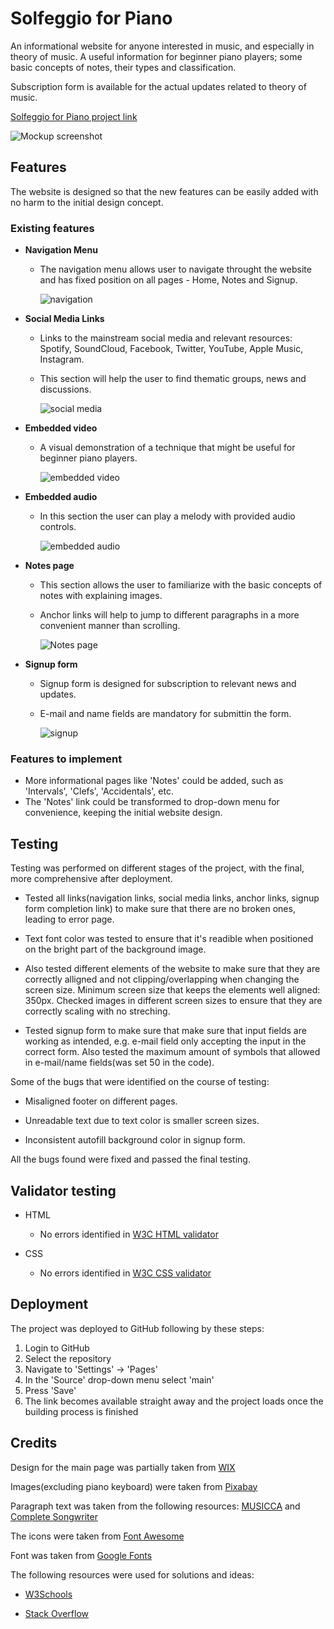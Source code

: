 # Solfeggio for Piano

An informational website for anyone interested in music, and especially in theory of music. A useful information for beginner piano players; some basic concepts of notes, their types and classification.

Subscription form is available for the actual updates related to theory of music.

<a href="https://folkor1.github.io/Work-repo/index.html" target="_blank">Solfeggio for Piano project link</a>

![Mockup screenshot](assets/docs/Capture.PNG)

## Features

The website is designed so that the new features can be easily added with no harm to the initial design concept.

### Existing features

- __Navigation Menu__

  - The navigation menu allows user to navigate throught the website and has fixed position on all pages - Home, Notes and Signup.

    ![navigation](assets/docs/navigation.PNG)
  
- __Social Media Links__

  - Links to the mainstream social media and relevant resources: Spotify, SoundCloud, Facebook, Twitter, YouTube, Apple Music, Instagram.
  - This section will help the user to find thematic groups, news and discussions.

    ![social media](assets/docs/socialmedia.PNG)

- __Embedded video__

  - A visual demonstration of a technique that might be useful for beginner piano players.
    
    ![embedded video](assets/docs/video.PNG)

- __Embedded audio__

  - In this section the user can play a melody with provided audio controls.

    ![embedded audio](assets/docs/audio.PNG)

- __Notes page__

  - This section allows the user to familiarize with the basic concepts of notes with explaining images.
  - Anchor links will help to jump to different paragraphs in a more convenient manner than scrolling.

    ![Notes page](assets/docs/Notes.PNG)

- __Signup form__

  - Signup form is designed for subscription to relevant news and updates.
  - E-mail and name fields are mandatory for submittin the form.

    ![signup](assets/docs/signup.PNG)

### Features to implement

- More informational pages like 'Notes' could be added, such as 'Intervals', 'Clefs', 'Accidentals', etc.
- The 'Notes' link could be transformed to drop-down menu for convenience, keeping the initial website design.

## Testing

Testing was performed on different stages of the project, with the final, more comprehensive after deployment.

- Tested all links(navigation links, social media links, anchor links, signup form completion link) to make sure that there are no broken ones, leading to error page.

- Text font color was tested to ensure that it's readible when positioned on the bright part of the background image.

- Also tested different elements of the website to make sure that they are correctly alligned and not clipping/overlapping when changing the screen size. Minimum screen size that keeps the elements well aligned: 350px. Checked images in different screen sizes to ensure that they are correctly scaling with no streching.

- Tested signup form to make sure that make sure that input fields are working as intended, e.g. e-mail field only accepting the input in the correct form. Also tested the maximum amount of symbols that allowed in e-mail/name fields(was set 50 in the code).

Some of the bugs that were identified on the course of testing:

 - Misaligned footer on different pages.

 - Unreadable text due to text color is smaller screen sizes.

 - Inconsistent autofill background color in signup form.

All the bugs found were fixed and passed the final testing. 

## Validator testing

 - HTML
   - No errors identified in <a href="https://validator.w3.org/" target="_blank">W3C HTML validator</a>

 - CSS
   - No errors identified in <a href="https://jigsaw.w3.org/css-validator/#validate_by_uri" target="_blank">W3C CSS validator</a>

## Deployment

The project was deployed to GitHub following by these steps:

 1. Login to GitHub
 2. Select the repository
 3. Navigate to 'Settings' -> 'Pages'
 4. In the 'Source' drop-down menu select 'main'
 5. Press 'Save'
 6. The link becomes available straight away and the project loads once the building process is finished

## Credits

Design for the main page was partially taken from <a href="https://www.wix.com/" target="_blank">WIX</a>

Images(excluding piano keyboard) were taken from <a href="https://pixabay.com/" target="_blank">Pixabay</a>

Paragraph text was taken from the following resources: <a href="https://www.musicca.com/" target="_blank">MUSICCA</a> and <a href="https://www.completesongwriter.com/" target="_blank">Complete Songwriter</a>

The icons were taken from <a href="https://fontawesome.com/" target="_blank">Font Awesome</a>

Font was taken from <a href="https://fonts.google.com/" target="_blank">Google Fonts</a>

The following resources were used for solutions and ideas:

 - <a href="https://www.w3schools.com/" target="_blank">W3Schools</a>

 - <a href="https://stackoverflow.com/" target="_blank">Stack Overflow</a>